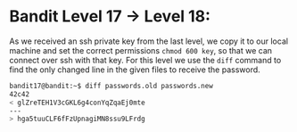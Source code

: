# Bandit Level 17 -> Level 18:

As we received an ssh private key from the last level, we copy it to our local machine and set the correct permissions `chmod 600 key`, so that we can connect over ssh with that key.
For this level we use the `diff` command to find the only changed line in the given files to receive the password.

```sh
bandit17@bandit:~$ diff passwords.old passwords.new
42c42
< glZreTEH1V3cGKL6g4conYqZqaEj0mte
---
> hga5tuuCLF6fFzUpnagiMN8ssu9LFrdg
```

